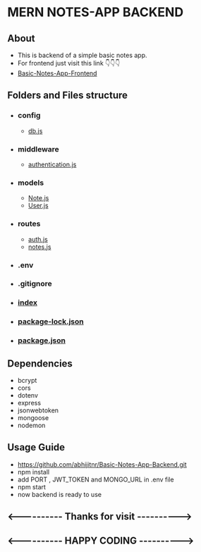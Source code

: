 # MERN NOTES-APP BACKEND

## About

- This is backend of a simple basic notes app.
- For frontend just visit this link 👇👇👇
- [Basic-Notes-App-Frontend](https://github.com/abhijitnr/Basic-Notes-App-Frontend)

## Folders and Files structure

- ### config

  - [db.js](./config//db.js)

- ### middleware

  - [authentication.js](./middleware/authentication.js)

- ### models

  - [Note.js](./models/Note.js)
  - [User.js](./models/User.js)

- ### routes

  - [auth.js](./routes/auth.js)
  - [notes.js](./routes/notes.js)

- ### .env

- ### .gitignore

- ### [index](./index.js)

- ### [package-lock.json](./package-lock.json)

- ### [package.json](./package.json)

## Dependencies

- bcrypt
- cors
- dotenv
- express
- jsonwebtoken
- mongoose
- nodemon

## Usage Guide

- https://github.com/abhijitnr/Basic-Notes-App-Backend.git
- npm install
- add PORT , JWT_TOKEN and MONGO_URL in .env file
- npm start
- now backend is ready to use

## <---------- Thanks for visit ---------->

## <---------- HAPPY CODING ---------->
